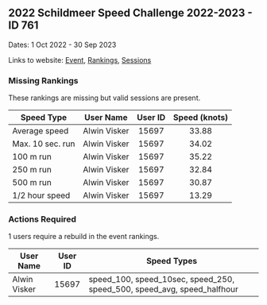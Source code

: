 ## 2022 Schildmeer Speed Challenge 2022-2023 - ID 761

Dates: 1 Oct 2022 - 30 Sep 2023

Links to website: [Event](https://www.gps-speedsurfing.com/default.aspx?mnu=event&val=761), [Rankings](https://www.gps-speedsurfing.com/default.aspx?mnu=eventranking&val=761), [Sessions](https://www.gps-speedsurfing.com/default.aspx?mnu=eventsessions&val=761)

### Missing Rankings

These rankings are missing but valid sessions are present.

| Speed Type | User Name | User ID | Speed (knots) |
| ---------- | --------- | :-----: | :-----------: |
| Average speed | Alwin Visker | 15697 | 33.88 |
| Max. 10 sec. run | Alwin Visker | 15697 | 34.02 |
| 100 m run | Alwin Visker | 15697 | 35.22 |
| 250 m run | Alwin Visker | 15697 | 32.84 |
| 500 m run | Alwin Visker | 15697 | 30.87 |
| 1/2 hour speed | Alwin Visker | 15697 | 13.29 |

### Actions Required

1 users require a rebuild in the event rankings.

| User Name | User ID | Speed Types |
| --------- | :-----: | ----------- |
| Alwin Visker | 15697 | speed_100, speed_10sec, speed_250, speed_500, speed_avg, speed_halfhour |
